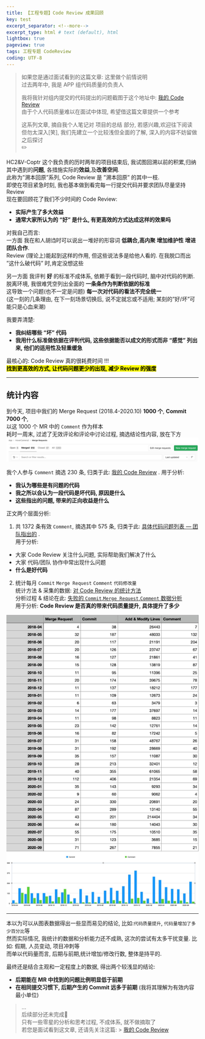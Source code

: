 ```yaml
---
title: 【工程专题】Code Review 成果回顾  
key: test
excerpt_separator: <!--more-->
excerpt_type: html # text (default), html
lightbox: true
pageview: true
tags: 工程专题 CodeReview
coding: UTF-8
---
```

> 如果您是通过面试看到的这篇文章: 这里做个前情说明    
> 过去两年中, 我是 APP 组代码质量的负责人  
>   
> 我将我针对组内提交的代码提出的问题截图于这个地址中: [我的 Code Review](https://mjxin.github.io/2020/08/09/%E5%B7%A5%E7%A8%8B%E4%B8%93%E9%A2%98-%E6%88%91%E5%9C%A8CodeReview%E4%B8%AD%E6%8C%87%E5%87%BA%E7%9A%84%E9%97%AE%E9%A2%98.html)     
> 由于个人代码质量难以在面试中体现, 希望借这篇文章提供一个参考    
>     
> 这系列文章, 摘自我个人笔记对 项目的总结 部分, 若感兴趣,欢迎往下阅读    
> 但勿太深入[笑], 我们先建立一个比较浅但全面的了解, 深入的内容不妨留做之后探讨    
> ✏️    
  
HC2&V-Coptr 这个我负责的历时两年的项目结束后, 我试图回溯以前的积累,归纳其中遇到的**问题**, 各措施实际的**效益**,及**改善空间**.   
此称为”溯本回原”系列, Code Review 是 ”溯本回原” 的其中一枝.   
即使在项目紧急时刻, 我也基本做到看完每一行提交代码并要求团队尽量坚持 Review  
现在要回顾花了我们不少时间的 Code Review:   
* **实际产生了多大效益**  
* **通常大家所认为的 “好” 是什么, 有更高效的方式达成这样的效果吗**  
  
对我自己而言:  
一方面 我在和人胡诌时可以说出一堆好的形容词 **低耦合,高内聚** **增加维护性** **增进团队合作**.  
Review (理论上)能起到这样的作用, 但这些说法多是给他人看的. 在我脱口而出 ”这什么破代码” 时,肯定没想这些  
  
另一方面 我评判 **好** 的标准不成体系, 依赖于看到一段代码时, 脑中对代码的判断.   
脱离环境, 我很难凭空列出全面的 **一条条作为判断依据的标准**  
这导致一个问题(也不一定是问题) **每一次对代码的看法不完全统一**  
(这一刻的几条理由, 在下一刻场景切换后, 说不定就忘或不适用; 某刻的”好/坏”可能只是心血来潮)  
  
我要弄清楚:  
* **我纠结哪些 “坏” 代码**  
* **我用什么标准做依据在评判代码, 这些依据能否以成文的形式而非 “感觉” 列出来, 他们的适用性及轻重缓急**  
  
最核心的:  Code Review 真的很耗费时间 !!!  
 **<mark>找到更高效的方式, 让代码问题更少的出现, 减少 Review 的强度</mark>**   
  
- - - -  
## 统计内容  
到今天, 项目中我们的 Merge Request (2018.4-2020.10) **1000 个**, **Commit 7000 个**,  
以这 1000 个 MR 中的 `Comment` 作为样本  
耗时一周末, 过滤了无效评论和评论中讨论过程, 摘选结论性内容, 放在下方  
![](/assets/images/工程专题/75A5CD12-B849-4623-91B1-F12F8CC285CF.png)  
  
我个人参与 `Comment` 摘选 230 条, 归类于此: [我的 Code Review](https://mjxin.github.io/2020/08/09/%E5%B7%A5%E7%A8%8B%E4%B8%93%E9%A2%98-%E6%88%91%E5%9C%A8CodeReview%E4%B8%AD%E6%8C%87%E5%87%BA%E7%9A%84%E9%97%AE%E9%A2%98.html) . 用于分析:  
* **我认为哪些是有问题的代码**  
* **我之所以会认为一段代码是坏代码, 原因是什么**  
* **这些指出的问题, 带来的正向收益是什么**  
  
正文两个层面分析:  
1. 共 1372 条有效 `Comment`, 摘选其中 575 条, 归类于此: [具体代码问题列表 — 团队指出的](https://mjxin.github.io/2020/08/12/%E7%B4%A2%E5%BC%95-%E5%B7%A5%E7%A8%8B%E4%B8%93%E9%A2%98%E7%B4%A2%E5%BC%95.html#code-review) .   
  用于分析:  
  * 大家 Code Review 关注什么问题, 实际帮助我们解决了什么  
  * 大家 代码/团队 协作中常出现什么问题  
  * **什么是好代码**  
2. 统计每月 `Commit` `Merge Request` `Comment` `代码修改量`  
统计方法 & 采集的数据: [对 Code Review 的统计方法](bear://x-callback-url/open-note?id=893A5FA6-2FD9-4288-B0AA-6FCD2D790BC8-19321-00012A9E1A064C20)  
分析过程 & 结论在此: [失败的 `Commit`,`Merge Request`,`Comment` 数据分析](bear://x-callback-url/open-note?id=21184C59-0131-4133-8345-F4A6CC642354-19321-0000F406E107642C)  
用于分析: **Code Review 是否真的带来代码质量提升, 具体提升了多少**  
  
![](/assets/images/工程专题/12B84249-7D6E-46FD-8DB9-D4201801AB8B.png)  
![](/assets/images/工程专题/B6AB8B14-8793-4D31-8D1B-9FC8B7608B49.png)  
  
- - - -  
  
本以为可以从图表数据得出一些显而易见的结论, 比如:`代码质量提升`, `代码量增加了多少百分比`等  
然而实际情况, 我统计的数据和分析能力还不成熟, 这次的尝试有太多干扰变量. 比如: 假期, 人员变动, 项目冲刺等  
而单以代码量而言, 后期与前期,统计增加/修改行数, 整体是持平的.  
  
最终还是结合主观和一定程度上的数据, 得出两个较浅显的结论:   
* **后期能在 MR 中找到的问题比例明显低于前期**  
* **在相同提交习惯下, 后期产生的 Commit 远多于前期** (我将其理解为有效内容最小单位)  
  
  
> …    
> 后续部分还未完成🚧    
> 只有一些零星的分析和思考过程, 不成体系, 就不做摘取了    
> 若您是面试看到这文章, 还请先关注这篇: > [我的 Code Review](https://mjxin.github.io/2020/08/09/%E5%B7%A5%E7%A8%8B%E4%B8%93%E9%A2%98-%E6%88%91%E5%9C%A8CodeReview%E4%B8%AD%E6%8C%87%E5%87%BA%E7%9A%84%E9%97%AE%E9%A2%98.html)     
  
  
  
